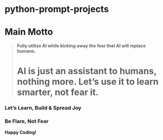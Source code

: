 # python-prompt-projects
#  Main Motto  
> **Fully utilize AI while kicking away the fear that AI will replace humans.**  
># AI is just an assistant to humans, **nothing more**. Let’s use it to learn smarter, not fear it.
> 
###  Let’s Learn, Build & Spread Joy  
###  Be Flare, Not Fear  
**Happy Coding!** 

